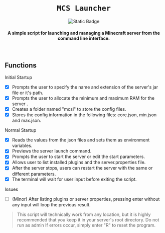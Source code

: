 <div align="center">
    
# `MCS Launcher`
![Static Badge](https://img.shields.io/badge/v0.0.6-RELEASE-brightgreen)
#### A simple script for launching and managing a Minecraft server from the command line interface.
    
<br>
    
</div>

## Functions

Initial Startup
- [x] Prompts the user to specify the name and extension of the server's jar file or it's path.
- [x] Prompts the user to allocate the minimum and maximum RAM for the server .
- [x] Creates a folder named "mcsl" to store the config files.
- [x] Stores the config information in the following files: core.json, min.json and max.json.

Normal Startup
- [x] Reads the values from the json files and sets them as environment variables.
- [x] Previews the server launch command.
- [x] Prompts the user to start the server or edit the start parameters.
- [X] Allows user to list installed plugins and the server.properties file.
- [x] After the server stops, users can restart the server with the same or different parameters. 
- [x] The terminal will wait for user input before exiting the script.

Issues
- [ ] (Minor) After listing plugins or server properties, pressing enter without any input will loop the previous result.

>This script will technically work from any location, but it is highly recommended that you keep it in your server's root directory.
>Do not run as admin
>If errors occur, simply enter "R" to reset the program.
